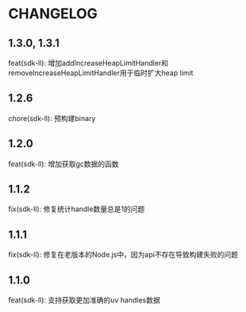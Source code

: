 # CHANGELOG

## 1.3.0, 1.3.1
feat(sdk-ll): 增加addIncreaseHeapLimitHandler和removeIncreaseHeapLimitHandler用于临时扩大heap limit

## 1.2.6
chore(sdk-ll): 预构建binary

## 1.2.0
feat(sdk-ll): 增加获取gc数据的函数

## 1.1.2
fix(sdk-ll): 修复统计handle数量总是1的问题

## 1.1.1
fix(sdk-ll): 修复在老版本的Node.js中，因为api不存在导致构建失败的问题

## 1.1.0
feat(sdk-ll): 支持获取更加准确的uv handles数据
